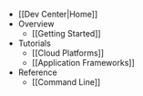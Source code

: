 * [[Dev Center|Home]]
* Overview
  * [[Getting Started]]
* Tutorials
  * [[Cloud Platforms]]
  * [[Application Frameworks]]
* Reference
  * [[Command Line]]